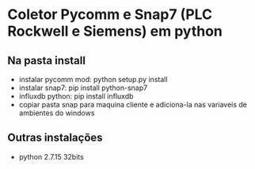 ﻿# Coletor Pycomm e Snap7 (PLC Rockwell e Siemens) em python
## Na pasta install
- instalar pycomm mod: python setup.py install
- instalar snap7: pip install python-snap7
- influxdb python: pip install influxdb
- copiar pasta snap para maquina cliente e adiciona-la nas variaveis de ambientes do windows
## Outras instalações
- python 2.7.15 32bits
